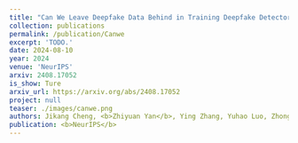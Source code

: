 ```yaml
---
title: "Can We Leave Deepfake Data Behind in Training Deepfake Detector?"
collection: publications
permalink: /publication/Canwe
excerpt: 'TODO.'
date: 2024-08-10
year: 2024
venue: 'NeurIPS'
arxiv: 2408.17052
is_show: Ture
arxiv_url: https://arxiv.org/abs/2408.17052
project: null
teaser: ./images/canwe.png
authors: Jikang Cheng, <b>Zhiyuan Yan</b>, Ying Zhang, Yuhao Luo, Zhongyuan Wang 📮, Chen Li </a>
publication: <b>NeurIPS</b>
---
```


<!-- [Download paper here](https://arxiv.org/pdf/2406.13495.pdf) -->
